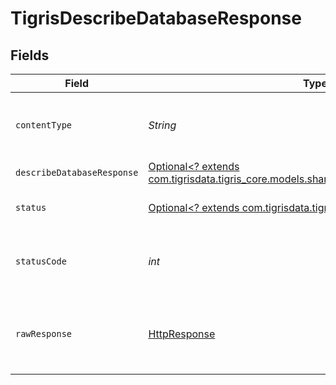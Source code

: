 # TigrisDescribeDatabaseResponse


## Fields

| Field                                                                                                                                    | Type                                                                                                                                     | Required                                                                                                                                 | Description                                                                                                                              |
| ---------------------------------------------------------------------------------------------------------------------------------------- | ---------------------------------------------------------------------------------------------------------------------------------------- | ---------------------------------------------------------------------------------------------------------------------------------------- | ---------------------------------------------------------------------------------------------------------------------------------------- |
| `contentType`                                                                                                                            | *String*                                                                                                                                 | :heavy_check_mark:                                                                                                                       | HTTP response content type for this operation                                                                                            |
| `describeDatabaseResponse`                                                                                                               | [Optional<? extends com.tigrisdata.tigris_core.models.shared.DescribeDatabaseResponse>](../../models/shared/DescribeDatabaseResponse.md) | :heavy_minus_sign:                                                                                                                       | OK                                                                                                                                       |
| `status`                                                                                                                                 | [Optional<? extends com.tigrisdata.tigris_core.models.shared.Status>](../../models/shared/Status.md)                                     | :heavy_minus_sign:                                                                                                                       | Default error response                                                                                                                   |
| `statusCode`                                                                                                                             | *int*                                                                                                                                    | :heavy_check_mark:                                                                                                                       | HTTP response status code for this operation                                                                                             |
| `rawResponse`                                                                                                                            | [HttpResponse<InputStream>](https://docs.oracle.com/en/java/javase/11/docs/api/java.net.http/java/net/http/HttpResponse.html)            | :heavy_check_mark:                                                                                                                       | Raw HTTP response; suitable for custom response parsing                                                                                  |